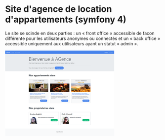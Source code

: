 <h1>Site d'agence de location d'appartements (symfony 4)</h1>

<p>
Le site se scinde en deux parties : un « front office » accessible de facon différente pour les utilisateurs anonymes ou connectés et un « back office » accessible uniquement aux utilisateurs ayant un statut « admin ».
</p>


<a href="url"><img src="https://github.com/Aguyomard/site-agence-immobiliere-symfony4/blob/master/screens/home.png" width="70%" height="70%" ></a>

